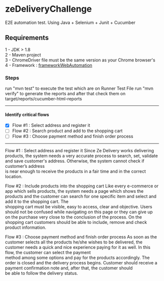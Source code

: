 # zeDeliveryChallenge
E2E automation test. Using Java + Selenium + Junit + Cucumber

## Requirements  
1 - JDK > 1.8  
2 - Maven project  
3 - ChromeDriver file must be the same version as your Chrome browser's   
4 - Framework : [frameworkWebAutomation](https://github.com/carolpiniproc/frameworkWebAutomation)  

### Steps
run "mvn test" to execute the test which are on Runner Test File
run "mvn verify" to generate the reports and after that check them on target/reports/cucumber-html-reports 
___________________________________________________
#### Identify critical flows
- [x] Flow #1 : Select address and register it   
- [ ] Flow #2 : Search product and add to the shopping cart  
- [ ] Flow #3 : Choose payment method and finish order process 
___________________________________________________

Flow #1 : Select address and register it 
Since Ze Delivery works delivering products, the system needs a very accurate process to search, 
set, validate and save customer's address. Otherwise, the system cannot check if customer’s address  
is near enough to receive the products in a fair time and in the correct location. 

Flow #2 : Include products into the shopping cart
Like every e-commerce or app which sells products, the system needs a page which shows the products 
and the customer can search for one specific item and select and add it to the shopping cart. The  
shopping cart must be visible, easy to access, clear and objective. Users should not be confused while 
navigating on this page or they can give up on the purchase very close to the conclusion of the process. 
On the shopping cart customers should be able to include, remove and check product information. 

Flow #3 : Choose payment method and finish order process
As soon as the customer selects all the products he/she wishes to be delivered, the customer needs a 
quick and nice experience paying for it as well. In this flow, the customer can select the payment  
method among some options and pay for the products accordingly. The order is closed and the delivery 
process begins. Customer should receive a payment confirmation note and, after that, the customer should  
be able to follow the delivery status.  

